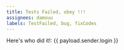 ```yaml
---
title: Tests Failed, obey !!!
assignees: damouu
labels: TestFailed, bug, fixCodes
---
```

Here's who did it!: {{ payload.sender.login }}
